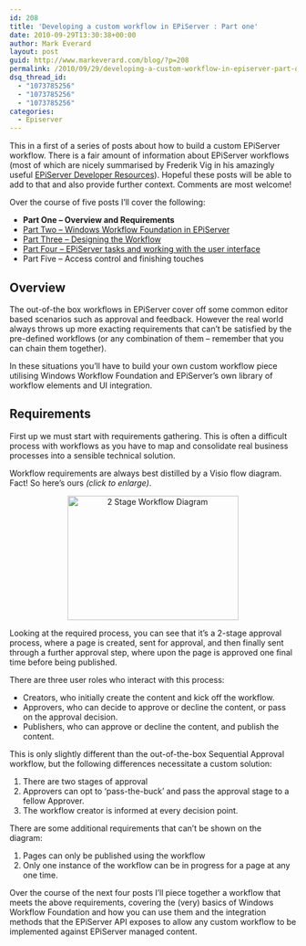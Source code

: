 ```yaml
---
id: 208
title: 'Developing a custom workflow in EPiServer : Part one'
date: 2010-09-29T13:30:38+00:00
author: Mark Everard
layout: post
guid: http://www.markeverard.com/blog/?p=208
permalink: /2010/09/29/developing-a-custom-workflow-in-episerver-part-one/
dsq_thread_id:
  - "1073785256"
  - "1073785256"
  - "1073785256"
categories:
  - Episerver
---
```

This in a first of a series of posts about how to build a custom EPiServer workflow. There is a fair amount of information about EPiServer workflows (most of which are nicely summarised by Frederik Vig in his amazingly useful <a title="EPiServer Developer Resources" href="http://www.frederikvig.com/2010/05/episerver-developer-resources/#toc-workflows" target="_blank">EPiServer Developer Resources</a>). Hopeful these posts will be able to add to that and also provide further context. Comments are most welcome!

Over the course of five posts I&#8217;ll cover the following:

  * **Part One &#8211; Overview and Requirements**
  * <a title="Windows Workflow Foundation in EPiServer" href="http://www.markeverard.com/2010/09/30/developing-a-custom-workflow-in-episerver-part-two/" target="_blank">Part Two &#8211; Windows Workflow Foundation in EPiServer</a>
  * <a title="Windows Workflow Foundation in EPiServer" href="http://www.markeverard.com/2010/11/10/developing-a-custom-workflow-in-episerver-part-three/" target="_blank">Part Three &#8211; Designing the Workflow</a>
  * <a title="EPiServer tasks and working with the user interface" href="http://www.markeverard.com/2011/01/24/developing-a-custom-workflow-in-episerver-part-four-2/" target="_blank">Part Four &#8211; EPiServer tasks and working with the user interface</a>
  * Part Five &#8211; Access control and finishing touches

## Overview

The out-of-the box workflows in EPiServer cover off some common editor based scenarios such as approval and feedback. However the real world always throws up more exacting requirements that can&#8217;t be satisfied by the pre-defined workflows (or any combination of them &#8211; remember that you can chain them together).

In these situations you&#8217;ll have to build your own custom workflow piece utilising Windows Workflow Foundation and EPiServer&#8217;s own library of workflow elements and UI integration.

## Requirements

First up we must start with requirements gathering. This is often a difficult process with workflows as you have to map and consolidate real business processes into a sensible technical solution.

Workflow requirements are always best distilled by a Visio flow diagram. Fact! So here&#8217;s ours _(click to enlarge)_.

<p style="text-align: center;">
  <a href="http://markeverard.azurewebsites.net/wp-content/uploads/2010/09/2StageWorkflowDiagram.jpg"><img class="size-medium wp-image-217 aligncenter" title="2StageWorkflowDiagram" alt="2 Stage Workflow Diagram" src="http://markeverard.azurewebsites.net/wp-content/uploads/2010/09/2StageWorkflowDiagram-300x218.jpg" width="300" height="218" /></a>
</p>

Looking at the required process, you can see that it&#8217;s a 2-stage approval process, where a page is created, sent for approval, and then finally sent through a further approval step, where upon the page is approved one final time before being published.

There are three user roles who interact with this process:

  * Creators, who initially create the content and kick off the workflow.
  * Approvers, who can decide to approve or decline the content, or pass on the approval decision.
  * Publishers, who can approve or decline the content, and publish the content.

This is only slightly different than the out-of-the-box Sequential Approval workflow, but the following differences necessitate a custom solution:

  1. There are two stages of approval
  2. Approvers can opt to &#8216;pass-the-buck&#8217; and pass the approval stage to a fellow Approver.
  3. The workflow creator is informed at every decision point.

There are some additional requirements that can&#8217;t be shown on the diagram:

  1. Pages can only be published using the workflow
  2. Only one instance of the workflow can be in progress for a page at any one time.

Over the course of the next four posts I&#8217;ll piece together a workflow that meets the above requirements, covering the (very) basics of Windows Workflow Foundation and how you can use them and the integration methods that the EPiServer API exposes to allow any custom workflow to be implemented against EPiServer managed content.